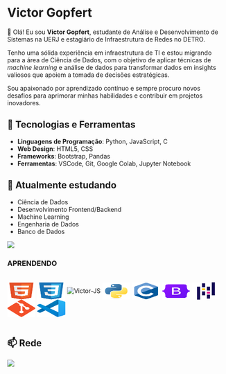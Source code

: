 # Victor Gopfert

👋 Olá! Eu sou **Victor Gopfert**, estudante de Análise e Desenvolvimento de Sistemas na UERJ e estagiário de Infraestrutura de Redes no DETRO.

Tenho uma sólida experiência em infraestrutura de TI e estou migrando para a área de Ciência de Dados, com o objetivo de aplicar técnicas de *machine learning* e análise de dados para transformar dados em insights valiosos que apoiem a tomada de decisões estratégicas.

Sou apaixonado por aprendizado contínuo e sempre procuro novos desafios para aprimorar minhas habilidades e contribuir em projetos inovadores.

## 🔧 Tecnologias e Ferramentas
- **Linguagens de Programação**: Python, JavaScript, C
- **Web Design**: HTML5, CSS
- **Frameworks**: Bootstrap, Pandas
- **Ferramentas**: VSCode, Git, Google Colab, Jupyter Notebook

## 🌱 Atualmente estudando
- Ciência de Dados
- Desenvolvimento Frontend/Backend
- Machine Learning
- Engenharia de Dados
- Banco de Dados

<div align="left>
  <a href="https://github.com/vicgopfert">
  <img height="180em" src="https://github-readme-stats.vercel.app/api/top-langs/?username=vicgopfert&layout=compact&langs_count=9&theme=onedark"/>
</div>

### APRENDENDO

<div style="display: inline_block"><br>
  <img align="center" alt="Victor-HTML" height="40" width="65" src="https://raw.githubusercontent.com/devicons/devicon/master/icons/html5/html5-original.svg">
  <img align="center" alt="Victor-CSS" height="40" width="65" src="https://raw.githubusercontent.com/devicons/devicon/master/icons/css3/css3-original.svg">
  <img align="center" alt="Victor-JS" height="40" width="65" src="https://cdn.jsdelivr.net/gh/devicons/devicon/icons/javascript/javascript-original.svg">
  <img align="center" alt="Victor-Python" height="40" width="65" src="https://raw.githubusercontent.com/devicons/devicon/master/icons/python/python-original.svg">
  <img align="center" alt="Victor-C" height="40" width="65" src="https://raw.githubusercontent.com/devicons/devicon/master/icons/c/c-original.svg">
  <img align="center" alt="Victor-Bootstrap" height="40" width="65" src="https://raw.githubusercontent.com/devicons/devicon/master/icons/bootstrap/bootstrap-original.svg">
  <img align="center" alt="Victor-Pandas" height="40" width="65" src="https://raw.githubusercontent.com/devicons/devicon/master/icons/pandas/pandas-original.svg">
  <img align="center" alt="Victor-Git" height="40" width="65" src="https://raw.githubusercontent.com/devicons/devicon/master/icons/git/git-original.svg">
  <img align="center" alt="Victor-VSCode" height="40" width="65" src="https://raw.githubusercontent.com/devicons/devicon/master/icons/vscode/vscode-original.svg">
</div> <br>

## 📫 Rede
<div>
   <a href="https://www.linkedin.com/in/victor-gopfert-5758292bb/" target="_blank"><img src="https://img.shields.io/badge/-LinkedIn-%230077B5?style=for-the-badge&logo=linkedin&logoColor=white" target="_blank"></a> 
</div>
